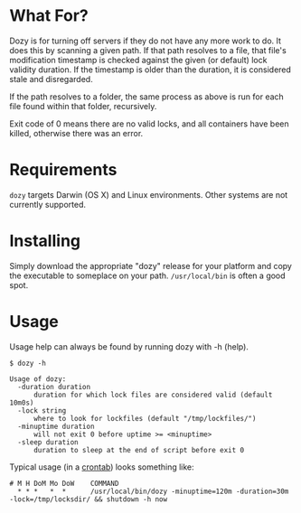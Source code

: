 # What For?

Dozy is for turning off servers if they do not have any more work to do. It does this by
scanning a given path. If that path resolves to a file, that file's modification
timestamp is checked against the given (or default) lock validity duration. If the 
timestamp is older than the duration, it is considered stale and disregarded.

If the path resolves to a folder, the same process as above is run for each file found
within that folder, recursively.

Exit code of 0 means there are no valid locks, and all containers have been killed,
otherwise there was an error.

# Requirements

`dozy` targets Darwin (OS X) and Linux environments. Other systems are not currently 
supported.

# Installing

Simply download the appropriate "dozy" release for your platform and copy the executable
to someplace on your path. `/usr/local/bin` is often a good spot. 

# Usage

Usage help can always be found by running dozy with -h (help). 

    $ dozy -h
    
    Usage of dozy:
      -duration duration
          duration for which lock files are considered valid (default 10m0s)
      -lock string
          where to look for lockfiles (default "/tmp/lockfiles/")
      -minuptime duration
          will not exit 0 before uptime >= <minuptime>
      -sleep duration
          duration to sleep at the end of script before exit 0


Typical usage (in a [crontab](https://en.wikipedia.org/wiki/Cron)) looks something like:

    # M H DoM Mo DoW    COMMAND
      * * *   *  *      /usr/local/bin/dozy -minuptime=120m -duration=30m -lock=/tmp/locksdir/ && shutdown -h now
